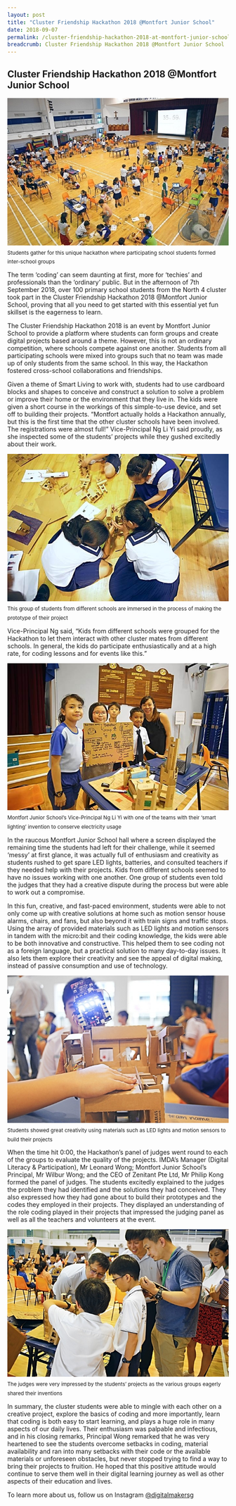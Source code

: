 ```yaml
---
layout: post
title: "Cluster Friendship Hackathon 2018 @Montfort Junior School"
date: 2018-09-07
permalink: /cluster-friendship-hackathon-2018-at-montfort-junior-school/
breadcrumb: Cluster Friendship Hackathon 2018 @Montfort Junior School
---
```


## Cluster Friendship Hackathon 2018 @Montfort Junior School

![cluster-friendship-hackathon-2018-at-montfort-junior-school](/images/stories/features/cluster-friendship-hackathon-2018-at-montfort-junior-school/cluster-friendship-hackathon-2018-at-montfort-junior-school1.jpg)<br>
<sub>Students gather for this unique hackathon where participating school students formed inter-school groups</sub>

The term ‘coding’ can seem daunting at first, more for ‘techies’ and professionals than the ‘ordinary’ public. But in the afternoon of 7th September 2018, over 100 primary school students from the North 4 cluster took part in the Cluster Friendship Hackathon 2018 @Montfort Junior School, proving that all you need to get started with this essential yet fun skillset is the eagerness to learn.

 

The Cluster Friendship Hackathon 2018 is an event by Montfort Junior School to provide a platform where students can form groups and create digital projects based around a theme. However, this is not an ordinary competition, where schools compete against one another. Students from all participating schools were mixed into groups such that no team was made up of only students from the same school. In this way, the Hackathon fostered cross-school collaborations and friendships. 

 

Given a theme of Smart Living to work with, students had to use cardboard blocks and shapes to conceive and construct a solution to solve a problem or improve their home or the environment that they live in. The kids were given a short course in the workings of this simple-to-use device, and set off to building their projects. “Montfort actually holds a Hackathon annually, but this is the first time that the other cluster schools have been involved. The registrations were almost full!” Vice-Principal Ng Li Yi said proudly, as she inspected some of the students’ projects while they gushed excitedly about their work. 

![cluster-friendship-hackathon-2018-at-montfort-junior-school](/images/stories/features/cluster-friendship-hackathon-2018-at-montfort-junior-school/cluster-friendship-hackathon-2018-at-montfort-junior-school2.jpg)<br>
<sub>This group of students from different schools are immersed in the process of making the prototype of their project</sub>

Vice-Principal Ng said, “Kids from different schools were grouped for the Hackathon to let them interact with other cluster mates from different schools. In general, the kids do participate enthusiastically and at a high rate, for coding lessons and for events like this.”

![cluster-friendship-hackathon-2018-at-montfort-junior-school](/images/stories/features/cluster-friendship-hackathon-2018-at-montfort-junior-school/cluster-friendship-hackathon-2018-at-montfort-junior-school3.jpg)<br>
<sub>Montfort Junior School’s Vice-Principal Ng Li Yi with one of the teams with their ‘smart lighting’ invention to conserve electricity usage</sub>

In the raucous Montfort Junior School hall where a screen displayed the remaining time the students had left for their challenge, while it seemed ‘messy’ at first glance, it was actually full of enthusiasm and creativity as students rushed to get spare LED lights, batteries, and consulted teachers if they needed help with their projects. Kids from different schools seemed to have no issues working with one another. One group of students even told the judges that they had a creative dispute during the process but were able to work out a compromise.

 

In this fun, creative, and fast-paced environment, students were able to not only come up with creative solutions at home such as motion sensor house alarms, chairs, and fans, but also beyond it with train signs and traffic stops. Using the array of provided materials such as LED lights and motion sensors in tandem with the micro:bit and their coding knowledge, the kids were able to be both innovative and constructive. This helped them to see coding not as a foreign language, but a practical solution to many day-to-day issues. It also lets them explore their creativity and see the appeal of digital making, instead of passive consumption and use of technology.

![cluster-friendship-hackathon-2018-at-montfort-junior-school](/images/stories/features/cluster-friendship-hackathon-2018-at-montfort-junior-school/cluster-friendship-hackathon-2018-at-montfort-junior-school4.jpg)<br>
<sub>Students showed great creativity using materials such as LED lights and motion sensors to build their projects</sub>

When the time hit 0:00, the Hackathon’s panel of judges went round to each of the groups to evaluate the quality of the projects. IMDA’s Manager (Digital Literacy & Participation), Mr Leonard Wong; Montfort Junior School’s Principal, Mr Wilbur Wong; and the CEO of Zenitant Pte Ltd, Mr Philip Kong formed the panel of judges. The students excitedly explained to the judges the problem they had identified and the solutions they had conceived. They also expressed how they had gone about to build their prototypes and the codes they employed in their projects. They displayed an understanding of the role coding played in their projects that impressed the judging panel as well as all the teachers and volunteers at the event. 

![cluster-friendship-hackathon-2018-at-montfort-junior-school](/images/stories/features/cluster-friendship-hackathon-2018-at-montfort-junior-school/cluster-friendship-hackathon-2018-at-montfort-junior-school5.jpg)<br>
<sub>The judges were very impressed by the students’ projects as the various groups eagerly shared their inventions</sub>

In summary, the cluster students were able to mingle with each other on a creative project, explore the basics of coding and more importantly, learn that coding is both easy to start learning, and plays a huge role in many aspects of our daily lives. Their enthusiasm was palpable and infectious, and in his closing remarks, Principal Wong remarked that he was very heartened to see the students overcome setbacks in coding, material availability and ran into many setbacks with their code or the available materials or unforeseen obstacles, but never stopped trying to find a way to bring their projects to fruition. He hoped that this positive attitude would continue to serve them well in their digital learning journey as well as other aspects of their education and lives. 

 

To learn more about us, follow us on Instagram <a href="https://www.instagram.com/digitalmakersg/?hl=en" target="_blank">@digitalmakersg</a> 
